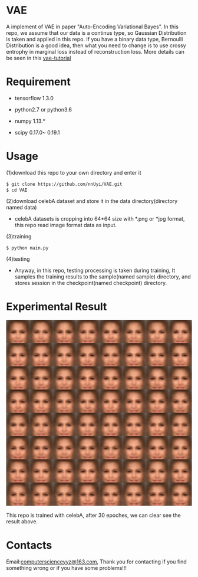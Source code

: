 # VAE
  
  A implement of VAE in paper "Auto-Encoding Variational Bayes". In this repo, we assume that our data is a continus type, so Gaussian Distribution is taken and applied in this repo. If you have a binary data type, Bernoulli Distribution is a good idea, then what you need to change is to use crossy entrophy in marginal loss instead of reconstruction loss. More details can be seen in this [vae-tutorial](https://home.zhaw.ch/~dueo/bbs/files/vae.pdf)

# Requirement
  - tensorflow 1.3.0

  - python2.7 or python3.6

  - numpy 1.13.*

  - scipy 0.17.0~ 0.19.1
  
# Usage
  (1)download this repo to your own directory and enter it
  
    $ git clone https://github.com/nnUyi/VAE.git
    $ cd VAE
    
  (2)download celebA dataset and store it in the data directory(directory named data)
      
   - celebA datasets is cropping into 64*64 size with *.png or *jpg format, this repo read image format data as input.
      
  (3)training
  
    $ python main.py
  
  (4)testing
    
   - Anyway, in this repo, testing processing is taken during training, It samples the training results to the sample(named sample) directory, and stores session in the checkpoint(named checkpoint) directory.

# Experimental Result
   <p align='center'><img src='train_29_0900.png'></p>
  
  This repo is trained with celebA, after 30 epoches, we can clear see the result above.
  
# Contacts

  Email:computerscienceyyz@163.com, Thank you for contacting if you find something wrong or if you have some problems!!!
